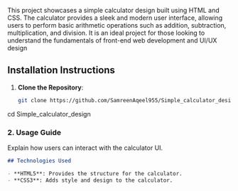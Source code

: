 This project showcases a simple calculator design built using HTML and CSS. The calculator provides a sleek and modern user interface, allowing users to perform basic arithmetic operations such as addition, subtraction, multiplication, and division. It is an ideal project for those looking to understand the fundamentals of front-end web development and UI/UX design
## Installation Instructions

1. **Clone the Repository**:
   ```bash
   git clone https://github.com/SamreenAqeel955/Simple_calculator_design.git
cd Simple_calculator_design

### 2. **Usage Guide**

Explain how users can interact with the calculator UI.

```markdown
## Technologies Used

- **HTML5**: Provides the structure for the calculator.
- **CSS3**: Adds style and design to the calculator.
